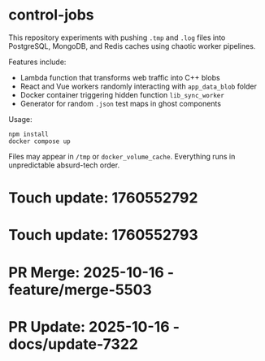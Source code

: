 # control-jobs

This repository experiments with pushing `.tmp` and `.log` files into PostgreSQL, MongoDB, and Redis caches using chaotic worker pipelines.

Features include:

* Lambda function that transforms web traffic into C++ blobs
* React and Vue workers randomly interacting with `app_data_blob` folder
* Docker container triggering hidden function `lib_sync_worker`
* Generator for random `.json` test maps in ghost components

Usage:

```
npm install
docker compose up
```

Files may appear in `/tmp` or `docker_volume_cache`.
Everything runs in unpredictable absurd-tech order.

# Touch update: 1760552792

# Touch update: 1760552793

# PR Merge: 2025-10-16 - feature/merge-5503

# PR Update: 2025-10-16 - docs/update-7322
